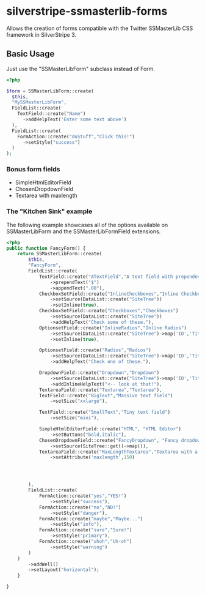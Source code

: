 silverstripe-ssmasterlib-forms
============================

Allows the creation of forms compatible with the Twitter SSMasterLib CSS framework in SilverStripe 3.

## Basic Usage
Just use the "SSMasterLibForm" subclass instead of Form.
```php
<?php

$form = SSMasterLibForm::create(
  $this,
  "MySSMasterLibForm",
  FieldList::create(
    TextField::create("Name")
      ->addHelpText('Enter some text above')
  ),
  FieldList::create(
    FormAction::create("doStuff","Click this!")
      ->setStyle("success")
  )
);
```

### Bonus form fields
* SimpleHtmlEditorField
* ChosenDropdownField
* Textarea with maxlength

### The "Kitchen Sink" example
The following example showcases all of the options available on SSMasterLibForm and the SSMasterLibFormField extensions.

```php
<?php
public function FancyForm() {
    return SSMasterLibForm::create(
        $this,
        "FancyForm",
        FieldList::create(
            TextField::create("ATextField","A text field with prepended and appended text")
            	->prependText("$")
            	->appendText(".00"),
            CheckboxSetField::create("InlineCheckboxes","Inline Checkboxes")
                ->setSource(DataList::create("SiteTree"))
                ->setInline(true),
            CheckboxSetField::create("Checkboxes","Checkboxes")
                ->setSource(DataList::create("SiteTree"))
                ->addHelpText("Check some of these."),
            OptionsetField::create("InlineRadios","Inline Radios")
                ->setSource(DataList::create("SiteTree")->map('ID','Title'))
                ->setInline(true),

            OptionsetField::create("Radios","Radios")
                ->setSource(DataList::create("SiteTree")->map('ID','Title'))
                ->addHelpText("Check one of these."),

            DropdownField::create("Dropdown","Dropdown")
                ->setSource(DataList::create("SiteTree")->map('ID','Title'))
                ->addInlineHelpText("<-- look at that!"),
            TextareaField::create("Textarea","Textarea"),
            TextField::create("BigText","Massive text field")
                ->setSize("xxlarge"),

            TextField::create("SmallText","Tiny text field")
                ->setSize("mini"),

            SimpleHtmlEditorField::create("HTML", "HTML Editor")
            	->setButtons("bold,italic"),
            ChosenDropdownField::create("FancyDropdown", "Fancy dropdown")
            	->setSource(SiteTree::get()->map()),
            TextareaField::create("MaxLengthTextarea","Textarea with a maxlength")
            	->setAttribute('maxlength',150)




        ),
        FieldList::create(
            FormAction::create("yes","YES!")
                ->setStyle("success"),
            FormAction::create("no","NO!")
                ->setStyle("danger"),
            FormAction::create("maybe","Maybe...")
                ->setStyle("info"),
            FormAction::create("sure","Sure!")
                ->setStyle("primary"),
            FormAction::create("uhoh","Uh-oh")
                ->setStyle("warning")
        )
    )
        ->addWell()
        ->setLayout("horizontal");
    }

}



```
